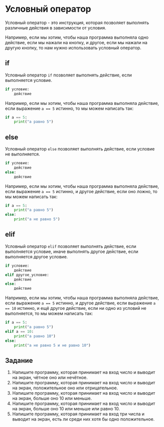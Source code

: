 # Условный оператор

Условный оператор - это инструкция, которая позволяет выполнять различные действия в зависимости от условия.

Например, если мы хотим, чтобы наша программа выполняла одно действие, если мы нажали на кнопку, и другое, если мы
нажали на другую кнопку, то нам нужно использовать условный оператор.

## if

Условный оператор `if` позволяет выполнять действие, если выполняется условие.

```python
if условие:
    действие
```

Например, если мы хотим, чтобы наша программа выполняла действие, если выражение `a == 5` истинно, то мы можем написать
так:

```python
if a == 5:
    print("a равно 5")
```

## else

Условный оператор `else` позволяет выполнять действие, если условие не выполняется.

```python
if условие:
    действие
else:
    действие
```

Например, если мы хотим, чтобы наша программа выполняла действие, если выражение `a == 5` истинно, и другое действие,
если оно ложно, то мы можем написать так:

```python
if a == 5:
    print("a равно 5")
else:
    print("a не равно 5")
```

## elif

Условный оператор `elif` позволяет выполнять действие, если выполняется условие, иначе выполнять другое действие, если
выполняется другое условие.

```python
if условие:
    действие
elif другое_условие:
    действие
else:
    действие
```

Например, если мы хотим, чтобы наша программа выполняла действие, если выражение `a == 5` истинно, и другое действие,
если выражение `a == 10` истинно, и ещё другое действие, если ни одно из условий не выполняется, то мы можем написать
так:

```python
if a == 5:
    print("a равно 5")
elif a == 10:
    print("a равно 10")
else:
    print("a не равно 5 и не равно 10")
```

## Задание

1. Напишите программу, которая принимает на вход число и выводит на экран, чётное оно или нечётное.
2. Напишите программу, которая принимает на вход число и выводит на экран, положительное оно или отрицательное.
3. Напишите программу, которая принимает на вход число и выводит на экран, больше оно 10 или меньше.
4. Напишите программу, которая принимает на вход число и выводит на экран, больше оно 10 или меньше или равно 10.
5. Напишите программу, которая принимает на вход три числа и выводит на экран, есть ли среди них хотя бы одно
   положительное.
